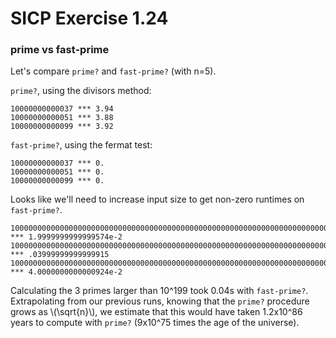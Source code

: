 # SICP Exercise 1.24

### prime vs fast-prime

Let's compare `prime?` and `fast-prime?` (with n=5).

`prime?`, using the divisors method:

    10000000000037 *** 3.94
    10000000000051 *** 3.88
    10000000000099 *** 3.92

`fast-prime?`, using the fermat test:

    10000000000037 *** 0.
    10000000000051 *** 0.
    10000000000099 *** 0.

Looks like we'll need to increase input size to get non-zero runtimes on `fast-prime?`.

	100000000000000000000000000000000000000000000000000000000000000000000000000000000000000000000000000000000000000000000000000000000000000000000000000000000000000000000000000000000000000000000000000000357 *** 1.9999999999999574e-2
	100000000000000000000000000000000000000000000000000000000000000000000000000000000000000000000000000000000000000000000000000000000000000000000000000000000000000000000000000000000000000000000000000000627 *** .03999999999999915
	100000000000000000000000000000000000000000000000000000000000000000000000000000000000000000000000000000000000000000000000000000000000000000000000000000000000000000000000000000000000000000000000000000799 *** 4.0000000000000924e-2

Calculating the 3 primes larger than 10^199 took 0.04s with `fast-prime?`. Extrapolating from our previous runs, knowing that the `prime?` procedure grows as \\(\sqrt{n}\\), we estimate that this would have taken 1.2x10^86 years to compute with `prime?` (9x10^75 times the age of the universe).
